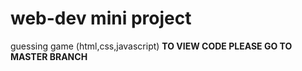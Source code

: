 # web-dev mini project
 guessing game (html,css,javascript)
 <b>TO VIEW CODE PLEASE GO TO MASTER BRANCH

